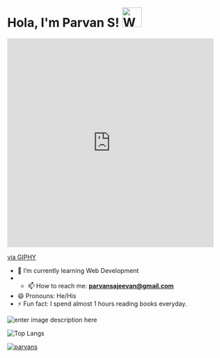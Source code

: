 # Hola, I'm Parvan S! <a target="_blank" rel="noopener noreferrer" href="https://raw.githubusercontent.com/nixin72/nixin72/master/wave.gif"><img src="https://raw.githubusercontent.com/nixin72/nixin72/master/wave.gif" alt="Waving hand animated gif" height="45" width="45" style="max-width: 100%;"></a>


<iframe src="https://giphy.com/embed/YYW0hHizzIOrlhimPG" width="474"  height="480" frameBorder="0" class="giphy-embed" allowFullScreen></iframe><p><a href="https://giphy.com/gifs/tech-system-alliance-YYW0hHizzIOrlhimPG">via GIPHY</a></p>

<!-- - 🔭 I’m currently working on ...-->
<!-- - 👯 I’m looking to collaborate on ... -->
<!--- 🤔 I’m looking for help with ... -->                                                                                                                                       <!-- - 💬 Ask me about ... -->
- 🌱 I’m currently learning Web Development
- - 📫 How to reach me: <strong><a href="mailto:parvansajeevan@gmail.com">parvansajeevan@gmail.com</a></strong>
- 😄 Pronouns: He/His
- ⚡ Fun fact: I spend almost 1 hours reading books everyday. 
                                                                                                                 
![enter image description here](https://github-readme-stats.vercel.app/api?username=parvans&&show_icons=true&title_color=05A4F7&icon_color=bb2acf&text_color=daf7dc&bg_color=151515)

![Top Langs](https://github-readme-stats.vercel.app/api/top-langs/?username=parvans&langs_count=8)

<p align="left" dir="auto"> <a target="_blank" rel="noopener noreferrer" href="https://camo.githubusercontent.com/bbe7ce133ba2e06ddf6e14faea09dbff8fc4697ba5d81c3a713785cae3fcb99d/68747470733a2f2f6b6f6d617265762e636f6d2f67687076632f3f757365726e616d653d76656c61766131343131266c6162656c3d50726f66696c65253230766965777326636f6c6f723d306537356236267374796c653d666c6174"><img src="https://camo.githubusercontent.com/bbe7ce133ba2e06ddf6e14faea09dbff8fc4697ba5d81c3a713785cae3fcb99d/68747470733a2f2f6b6f6d617265762e636f6d2f67687076632f3f757365726e616d653d76656c61766131343131266c6162656c3d50726f66696c65253230766965777326636f6c6f723d306537356236267374796c653d666c6174" alt="parvans" data-canonical-src="https://komarev.com/ghpvc/?username=parvans&amp;label=Profile%20views&amp;color=0e75b6&amp;style=flat" style="max-width: 100%;"></a> </p>
